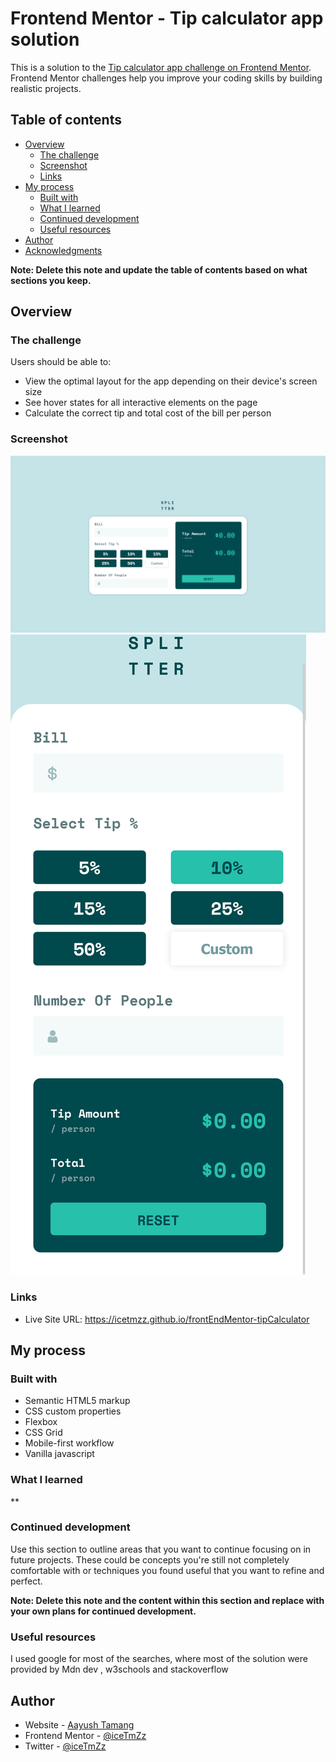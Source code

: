 # Frontend Mentor - Tip calculator app solution

This is a solution to the [Tip calculator app challenge on Frontend Mentor](https://www.frontendmentor.io/challenges/tip-calculator-app-ugJNGbJUX). Frontend Mentor challenges help you improve your coding skills by building realistic projects.

## Table of contents

- [Overview](#overview)
  - [The challenge](#the-challenge)
  - [Screenshot](#screenshot)
  - [Links](#links)
- [My process](#my-process)
  - [Built with](#built-with)
  - [What I learned](#what-i-learned)
  - [Continued development](#continued-development)
  - [Useful resources](#useful-resources)
- [Author](#author)
- [Acknowledgments](#acknowledgments)

**Note: Delete this note and update the table of contents based on what sections you keep.**

## Overview

### The challenge

Users should be able to:

- View the optimal layout for the app depending on their device's screen size
- See hover states for all interactive elements on the page
- Calculate the correct tip and total cost of the bill per person

### Screenshot

![](./images/desktop-solution.png)
![](./images/mobile-solution.png)

### Links

- Live Site URL: https://icetmzz.github.io/frontEndMentor-tipCalculator

## My process

### Built with

- Semantic HTML5 markup
- CSS custom properties
- Flexbox
- CSS Grid
- Mobile-first workflow
- Vanilla javascript

### What I learned

\*\*

### Continued development

Use this section to outline areas that you want to continue focusing on in future projects. These could be concepts you're still not completely comfortable with or techniques you found useful that you want to refine and perfect.

**Note: Delete this note and the content within this section and replace with your own plans for continued development.**

### Useful resources

I used google for most of the searches, where most of the solution were provided by Mdn dev , w3schools and stackoverflow

## Author

- Website - [Aayush Tamang](https://icetmzz.github.io/frontEndMentor-tipCalculator/)
- Frontend Mentor - [@iceTmZz](https://www.frontendmentor.io/profile/iceTmZz)
- Twitter - [@iceTmZz](https://www.twitter.com/iceTmZz)
